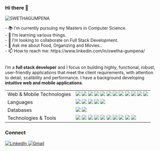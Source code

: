 ### Hi there 👋

<p align="left"> <img src="https://komarev.com/ghpvc/?username=SWETHAGUMPENA&label=Profile%20views&color=0e75b6&style=flat" alt="SWETHAGUMPENA" /></p>
- 📚 I’m currently pursuing my Masters in Computer Science. <br>
- 🌱 I’m learning various things. <br>
- 👯 I’m looking to collaborate on Full Stack Development. <br>
- 💬 Ask me about Food, Organizing and Movies.. <br>
- 📫 How to reach me: https://www.linkedin.com/in/swetha-gumpena/ 
<br>  
<br>

I’m a **full stack developer** and I focus on building highly, functional, robust, user-friendly applications that meet the client requirements, with attention to detail, scalibility and performance. I have a background developing **intuitive web and mobile applications**.
<br>

<table>
 <tr>
    <td valign="middle">
      <span>Web & Mobile Technologies</span>
    </td>
    <td valign="middle">
      <div float="left">
        <img src="https://img.shields.io/badge/HTML5-E34F26?style=flat-square&logo=html5&logoColor=white"/>
        <img src="https://img.shields.io/badge/CSS3-1572B6?style=flat-square&logo=css3&logoColor=white"/>
        <img src="https://img.shields.io/badge/Javascript-%23F7DF1E.svg?&style=flat-square&logo=javascript&logoColor=black"/>
        <img src="https://img.shields.io/badge/TypeScript-%23007ACC.svg?style=flat-square&logo=typescript&logoColor=white"/>
        <img src="https://img.shields.io/badge/React-%2361DAFB.svg?&style=flat-square&logo=react&logoColor=black"/>
        <img src="https://img.shields.io/badge/Redux-%23764ABC.svg?style=flat-square&logo=redux&logoColor=white"/>
        <img src="https://img.shields.io/badge/Bootstrap-%23563D7C.svg?style=flat-square&logo=bootstrap&logoColor=white"/>
        <img src="https://img.shields.io/badge/Node-%23339933.svg?&style=flat-square&logo=nodedotjs&logoColor=white"/>
        <img src="https://img.shields.io/badge/Vue.js-%234FC08D.svg?style=flat-square&logo=vue.js&logoColor=white"/>
        <img src="https://img.shields.io/badge/React_Native-%2361DAFB.svg?style=flat-square&logo=react&logoColor=black"/>
        <img src="https://img.shields.io/badge/Flutter-%2302569B.svg?style=flat-square&logo=flutter&logoColor=white"/>
        <img src="https://img.shields.io/badge/Android-%233DDC84.svg?style=flat-square&logo=android&logoColor=white"/>
      </div>
    </td>
  </tr>
  <tr>
    <td valign="middle">
      <span>Languages</span>
    </td>
    <td valign="middle">
      <div float="left">
       <img src="https://img.shields.io/badge/Python-%233776AB.svg?&style=flat-square&logo=python&logoColor=white"/>
       <img src="https://img.shields.io/badge/C%23-%23239120.svg?&style=flat-square&logo=csharp&logoColor=white"/>
       <img src="https://img.shields.io/badge/C++-%2300599C.svg?&style=flat-square&logo=cplusplus&logoColor=white"/>
       <img src="https://img.shields.io/badge/Java-%23007396.svg?&style=flat-square&logo=java&logoColor=white"/>
       <img src="https://img.shields.io/badge/SQL-%234169E1.svg?&style=flat-square&logo=postgresql&logoColor=white"/>
      </div>
    </td>
  </tr>
  <tr>
    <td valign="middle">
      <span>Databases</span>
    </td>
    <td valign="middle">
      <div float="left">
        <img src="https://img.shields.io/badge/MySQL-%2300f.svg?style=flat-square&logo=mysql&logoColor=white"/>
        <img src="https://img.shields.io/badge/PostgreSQL-%23336791.svg?style=flat-square&logo=postgresql&logoColor=white"/>
      </div>
    </td>
  </tr>
  <tr>
    <td valign="middle">
      <span>Technologies & Tools</span>
    </td>
    <td valign="middle">
      <div float="left">
       <img src="https://img.shields.io/badge/Git-%23F05032.svg?style=flat-square&logo=git&logoColor=white"/>
       <img src="https://img.shields.io/badge/Docker-%232496ED.svg?style=flat-square&logo=docker&logoColor=white"/>
       <img src="https://img.shields.io/badge/Android_Studio-%233DDC84.svg?style=flat-square&logo=android-studio&logoColor=white"/>
       <img src="https://img.shields.io/badge/Jira-%230A83D0.svg?style=flat-square&logo=jira&logoColor=white"/>
       <img src="https://img.shields.io/badge/Postman-%23FF6C37.svg?style=flat-square&logo=postman&logoColor=white"/>
       <img src="https://img.shields.io/badge/Swagger-%2385EA2D.svg?style=flat-square&logo=swagger&logoColor=white"/>
       <img src="https://img.shields.io/badge/Firebase-%23FFCA28.svg?style=flat-square&logo=firebase&logoColor=black"/>
       <img src="https://img.shields.io/badge/Microsoft_Office-%23D83B01.svg?style=flat-square&logo=microsoft-office&logoColor=white"/>
       <img src="https://img.shields.io/badge/Canva-%23000000.svg?style=flat-square&logo=canva&logoColor=white"/>
       <img src="https://img.shields.io/badge/Figma-%23F24E1E.svg?style=flat-square&logo=figma&logoColor=white"/>
      </div>
    </td>
  </tr>
</table>

### Connect

<a href="https://www.linkedin.com/in/swetha-gumpena/">![LinkedIn](https://img.shields.io/badge/linkedin-%230077B5.svg?style=for-the-badge&logo=linkedin&logoColor=white)
<a href="mailto:swetha.gumpena0607@gmail.com">![Gmail](https://img.shields.io/badge/Gmail-D14836?style=for-the-badge&logo=gmail&logoColor=white)

<!--
**swethagumpena/swethagumpena** is a ✨ _special_ ✨ repository because its `README.md` (this file) appears on your GitHub profile.
-->
